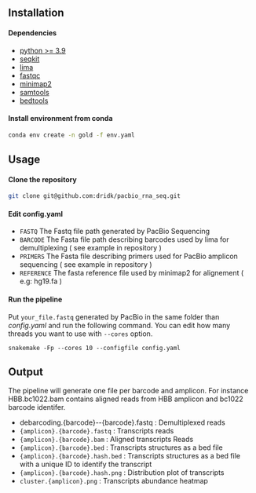 ## Installation
#### Dependencies 
- [python >= 3.9 ](https://www.python.org/downloads)
- [seqkit](https://bioinf.shenwei.me/seqkit/)
- [lima](https://lima.how/)
- [fastqc](https://www.bioinformatics.babraham.ac.uk/projects/fastqc/)
- [minimap2](https://lh3.github.io/minimap2/)
- [samtools](http://www.htslib.org/)
- [bedtools](https://bedtools.readthedocs.io/en/latest/) 

#### Install environment from conda 

```bash
conda env create -n gold -f env.yaml
````

## Usage 

#### Clone the repository

```bash
git clone git@github.com:dridk/pacbio_rna_seq.git
```

#### Edit config.yaml
- ```FASTQ``` The Fastq file path generated by PacBio Sequencing 
- ```BARCODE``` The Fasta file path describing barcodes used by lima for demultiplexing ( see example in repository ) 
- ```PRIMERS``` The Fasta file describing primers used for PacBio amplicon sequencing ( see example in repository ) 
- ```REFERENCE``` The fasta reference file used by minimap2 for alignement ( e.g: hg19.fa ) 


#### Run the pipeline 

Put ```your_file.fastq``` generated by PacBio in the same folder than *config.yaml* and run the following command. 
You can edit how many threads you want to use with ```--cores``` option.

```
snakemake -Fp --cores 10 --configfile config.yaml 
```

## Output 

The pipeline will generate one file per barcode and amplicon. 
For instance HBB.bc1022.bam contains aligned reads from HBB amplicon and bc1022 barcode identifer.

- debarcoding.{barcode}--{barcode}.fastq : Demultiplexed reads 
- ```{amplicon}.{barcode}.fastq```  : Transcripts reads
- ```{amplicon}.{barcode}.bam```  : Aligned transcripts Reads 
- ```{amplicon}.{barcode}.bed```  : Transcripts structures as a bed file 
- ```{amplicon}.{barcode}.hash.bed```  : Transcripts structures as a bed file with a unique ID to identify the transcript
- ```{amplicon}.{barcode}.hash.png```  : Distribution plot of transcripts
- ```cluster.{amplicon}.png```  : Transcripts abundance heatmap 











